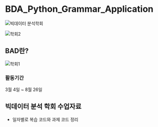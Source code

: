 # BDA_Python_Grammar_Application
![빅데이터 분석학회](https://github.com/kgw08003/BDA_Python_Grammar_Application/assets/109195054/b49e56b0-f818-4fd5-b658-6ce74fd05099)

![학회2](https://github.com/kgw08003/BDA_Python_Grammar_Application/assets/109195054/7cb54996-5bf6-49c6-b38d-bcf8ca23b0b7)

## BAD란?

![학회1](https://github.com/kgw08003/BDA_Python_Grammar_Application/assets/109195054/6c706477-1519-4eb4-bddc-cb7b17230b74)

### 활동기간
3월 4일 ~ 8월 26일

## 빅데이터 분석 학회 수업자료
- 일자별로 복습 코드와 과제 코드 정리



